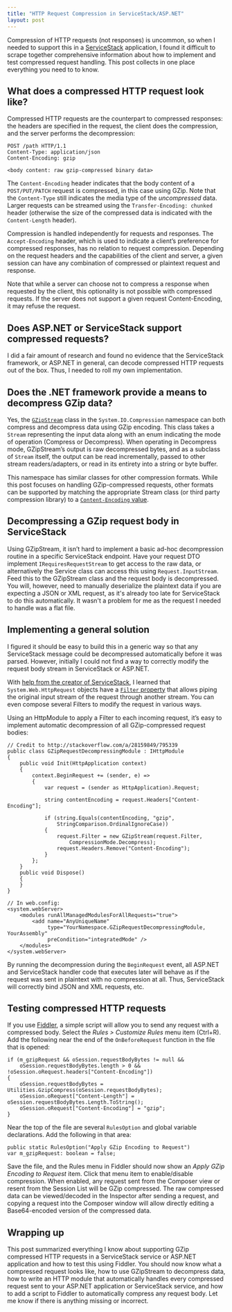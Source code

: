 ```yaml
---
title: "HTTP Request Compression in ServiceStack/ASP.NET"
layout: post
---
```


Compression of HTTP requests (not responses) is uncommon, so when I needed to support this in a [ServiceStack][] application, I found it difficult to scrape together comprehensive information about how to implement and test compressed request handling. This post collects in one place everything you need to to know.

## What does a compressed HTTP request look like?

Compressed HTTP requests are the counterpart to compressed responses: the headers are specified in the request, the client does the compression, and the server performs the decompression:

    POST /path HTTP/1.1
    Content-Type: application/json
    Content-Encoding: gzip

    <body content: raw gzip-compressed binary data>

The `Content-Encoding` header indicates that the body content of a `POST/PUT/PATCH` request is compressed, in this case using GZip. Note that the `Content-Type` still indicates the media type of the *uncompressed* data. Larger requests can be streamed using the `Transfer-Encoding: chunked` header (otherwise the size of the compressed data is indicated with the `Content-Length` header).

Compression is handled independently for requests and responses. The `Accept-Encoding` header, which is used to indicate a client’s preference for compressed responses, has no relation to request compression. Depending on the request headers and the capabilities of the client and server, a given session can have any combination of compressed or plaintext request and response.

Note that while a server can choose not to compress a response when requested by the client, this optionality is not possible with compressed requests. If the server does not support a given request Content-Encoding, it may refuse the request.

## Does ASP.NET or ServiceStack support compressed requests?

I did a fair amount of research and found no evidence that the ServiceStack framework, or ASP.NET in general, can decode compressed HTTP requests out of the box. Thus, I needed to roll my own implementation.

## Does the .NET framework provide a means to decompress GZip data?

Yes, the [`GZipStream`][GZipStream] class in the `System.IO.Compression` namespace can both compress and decompress data using GZip encoding. This class takes a `Stream` representing the input data along with an enum indicating the mode of operation (Compress or Decompress). When operating in Decompress mode, GZipStream’s output is raw decompressed bytes, and as a subclass of `Stream` itself, the output can be read incrementally, passed to other stream readers/adapters, or read in its entirety into a string or byte buffer.

This namespace has similar classes for other compression formats. While this post focuses on handling GZip-compressed requests, other formats can be supported by matching the appropriate Stream class (or third party compression library) to a [`Content-Encoding` value][encoding-tokens].

## Decompressing a GZip request body in ServiceStack

Using GZipStream, it isn’t hard to implement a basic ad-hoc decompression routine in a specific ServiceStack endpoint. Have your request DTO implement `IRequiresRequestStream` to get access to the raw data, or alternatively the Service class can access this using `Request.InputStream`. Feed this to the GZipStream class and the request body is decompressed. You will, however, need to manually deserialize the plaintext data if you are expecting a JSON or XML request, as it's already too late for ServiceStack to do this automatically. It wasn't a problem for me as the request I needed to handle was a flat file.

## Implementing a general solution

I figured it should be easy to build this in a generic way so that any <span class="nohyphen">ServiceStack</span> message could be decompressed automatically before it was parsed. However, initially I could not find a way to correctly modify the request body stream in ServiceStack or <span class="nohyphen">ASP.NET</span>.

With [help from the creator of ServiceStack][so], I learned that `System.Web.HttpRequest` objects have a [`Filter` property][filter] that allows piping the original input stream of the request through another stream. You can even compose several Filters to modify the request in various ways.

Using an HttpModule to apply a Filter to each incoming request, it’s easy to implement automatic decompression of all GZip-compressed request bodies:

    // Credit to http://stackoverflow.com/a/28159849/795339
    public class GZipRequestDecompressingModule : IHttpModule
    {
        public void Init(HttpApplication context)
        {
            context.BeginRequest += (sender, e) =>
            {
                var request = (sender as HttpApplication).Request;

                string contentEncoding = request.Headers["Content-Encoding"];

                if (string.Equals(contentEncoding, "gzip",
                    StringComparison.OrdinalIgnoreCase))
                {
                    request.Filter = new GZipStream(request.Filter,
                        CompressionMode.Decompress);
                    request.Headers.Remove("Content-Encoding");
                }
            };
        }
        public void Dispose()
        {
        }
    }

    // In web.config:
    <system.webServer>
        <modules runAllManagedModulesForAllRequests="true">
            <add name="AnyUniqueName"
                 type="YourNamespace.GZipRequestDecompressingModule, YourAssembly"
                 preCondition="integratedMode" />
        </modules>
    </system.webServer>

By running the decompression during the `BeginRequest` event, all ASP.NET and ServiceStack handler code that executes later will behave as if the request was sent in plaintext with no compression at all. Thus, ServiceStack will correctly bind JSON and XML requests, etc.

## Testing compressed HTTP requests

If you use [Fiddler][], a simple script will allow you to send any request with a compressed body. Select the *Rules > Customize Rules* menu item (Ctrl+R). Add the following near the end of the `OnBeforeRequest` function in the file that is opened:

    if (m_gzipRequest && oSession.requestBodyBytes != null &&
        oSession.requestBodyBytes.length > 0 && !oSession.oRequest.headers["Content-Encoding"])
    {
        oSession.requestBodyBytes = Utilities.GzipCompress(oSession.requestBodyBytes);
        oSession.oRequest["Content-Length"] = oSession.requestBodyBytes.Length.ToString();
        oSession.oRequest["Content-Encoding"] = "gzip";
    }

Near the top of the file are several `RulesOption` and global variable declarations. Add the following in that area:

    public static RulesOption("Apply GZip Encoding to Request")
    var m_gzipRequest: boolean = false;

Save the file, and the Rules menu in Fiddler should now show an *Apply GZip Encoding to Request* item. Click that menu item to enable/disable compression. When enabled, any request sent from the Composer view or resent from the Session List will be GZip compressed. The raw compressed data can be viewed/decoded in the Inspector after sending a request, and copying a request into the Composer window will allow directly editing a Base64-encoded version of the compressed data.

## Wrapping up

This post summarized everything I know about supporting GZip compressed HTTP requests in a ServiceStack service or ASP.NET application and how to test this using Fiddler. You should now know what a compressed request looks like, how to use GZipStream to decompress data, how to write an HTTP module that automatically handles every compressed request sent to your ASP.NET application or ServiceStack service, and how to add a script to Fiddler to automatically compress any request body. Let me know if there is anything missing or incorrect.

[ServiceStack]: https://servicestack.net
[GZipStream]: https://msdn.microsoft.com/en-us/library/system.io.compression.gzipstream(v=vs.110).aspx
[encoding-tokens]: https://en.wikipedia.org/wiki/HTTP_compression#Content-Encoding_tokens
[so]: http://stackoverflow.com/q/28159280/795339
[filter]: https://msdn.microsoft.com/en-us/library/system.web.httprequest.filter(v=vs.110).aspx
[Fiddler]: http://www.telerik.com/fiddler
